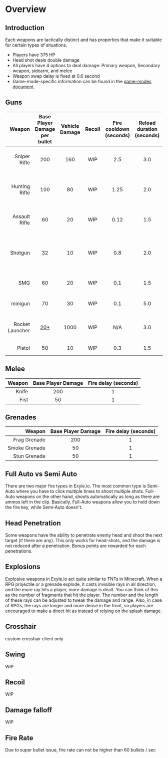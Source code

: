 # Overview

## Introduction

Each weapons are tactically distinct and has properties that make it suitable
for certain types of situations.

- Players have 375 HP
- Head shot deals double damage
- All players have 4 options to deal damage: Primary weapon, Secondary weapon,
  sidearm, and melee
- Weapon swap delay is fixed at 0.6 second
- Game-mode-specific information can be found in the
  [game-modes document](../game-modes/common).

## Guns

|          Weapon | Base Player Damage per bullet | Vehicle Damage | Recoil | Fire cooldown (seconds) | Reload duration (seconds) | Damage falloff | Clip size | Walk speed | Base Swing | Jump Swing | [Fire type\*](#full-auto-vs-semi-auto) | Head penetration | hitscan distance | bullet velocity | BR Ammo type | Default scope | Purpose                      |
| --------------: | :---------------------------: | :------------: | :----: | :---------------------: | :-----------------------: | :------------: | :-------: | :--------: | :--------: | :--------: | :------------------------------------: | :--------------: | :--------------: | :-------------: | :----------: | :-----------: | :--------------------------- |
|    Sniper Rifle |              200              |      160       |  WIP   |           2.5           |            3.0            |      WIP       |     5     |    90%     |    WIP     |    WIP     |               Semi-Auto                |       yes        |        0         |       WIP       |    Heavy     |      8x       | Long distance burst damage   |
|   Hunting Rifle |              100              |       80       |  WIP   |          1.25           |            2.0            |      WIP       |    10     |    95%     |    WIP     |    WIP     |               Semi-Auto                |        no        |       WIP        |       WIP       |    Light     |      4x       | Sniper but weaker and faster |
|   Assault Rifle |              60               |       20       |  WIP   |          0.12           |            1.5            |      WIP       |    30     |    95%     |    WIP     |    WIP     |               Full-Auto                |        no        |       WIP        |       WIP       |    Rifle     |      2x       | short-mid range tracking     |
|         Shotgun |              32               |       10       |  WIP   |           0.8           |            2.0            |      WIP       |     5     |    95%     |    WIP     |    WIP     |    Semi-Auto (8 bullets per click)     |        no        |       WIP        |       WIP       |   Shotgun    | 2x iron sight | Short range burst damage     |
|             SMG |              60               |       20       |  WIP   |           0.1           |            1.5            |      WIP       |    25     |    95%     |    WIP     |    WIP     |               Full-Auto                |        no        |       WIP        |       WIP       |    Light     | 2x iron sight | short range tracking         |
|         minigun |              70               |       30       |  WIP   |           0.1           |            5.0            |      WIP       |    100    |    80%     |    WIP     |    WIP     |               Full-Auto                |        no        |       WIP        |       WIP       |    Heavy     | 2x iron sight | Anti-vehicle tracking        |
| Rocket Launcher |      [20\*](#explosions)      |      1000      |  WIP   |           N/A           |            3.0            |      WIP       |     1     |    80%     |    WIP     |    WIP     |               Semi-Auto                |        no        |        0         |       WIP       |     N/A      | 2x iron sight | Anti-vehicle burst damage    |
|          Pistol |              50               |       10       |  WIP   |           0.3           |            1.5            |      WIP       |    15     |    100%    |    WIP     |    WIP     |               Semi-Auto                |        no        |       WIP        |       WIP       |    Light     | 2x iron sight | Sidearm                      |

<!-- put damage falloff graph here as well as the python matplotlib code used to create it -->

## Melee

| Weapon | Base Player Damage | Fire delay (seconds) |
| -----: | :----------------: | :------------------: |
|  Knife |        200         |          1           |
|   Fist |         50         |          1           |

## Grenades

|        Weapon | Base Player Damage | Fire delay (seconds) |
| ------------: | :----------------: | :------------------: |
|  Frag Grenade |        200         |          1           |
| Smoke Grenade |         50         |          1           |
|  Stun Grenade |         50         |          1           |

## Full Auto vs Semi Auto

There are two major fire types in Exyle.io.
The most common type is Semi-Auto where you have to click multiple times to shoot multiple shots.
Full-Auto weapons on the other hand, shoots automatically as long as there are ammos left in the clip.
Basically, Full-Auto weapons allow you to hold down the fire key, while Semi-Auto doesn't.

## Head Penetration

Some weapons have the ability to penetrate enemy head and shoot the next target (if there are any).
This only works for head-shots, and the damage is not reduced after a penetration.
Bonus points are rewarded for each penetrations.

## Explosions

Explosive weapons in Exyle.io act quite similar to TNTs in Minecraft.
When a RPG projectile or a grenade explode, it casts invisible rays in all direction,
and the more ray hits a player, more damage is dealt.
You can think of this as the number of fragments that hit the player.
The number and the length of these rays can be adjusted to tweak the damage and range.
Also, in case of RPGs, the rays are longer and more dense in the front,
so players are encouraged to make a direct hit as instead of relying on the splash damage.

## Crosshair

custom crosshair client only

## Swing

WIP

## Recoil

WIP

## Damage falloff

WIP

## Fire Rate

Due to super bullet issue, fire rate can not be higher than 60 bullets / sec

